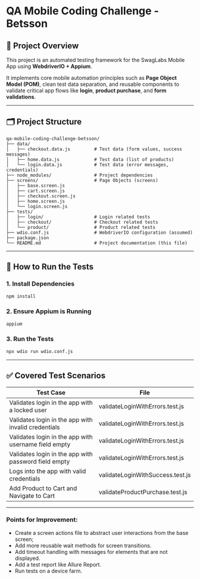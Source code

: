 # QA Mobile Coding Challenge - Betsson

## 📱 Project Overview

This project is an automated testing framework for the SwagLabs Mobile App using **WebdriverIO + Appium**.

It implements core mobile automation principles such as **Page Object Model (POM)**, clean test data separation, and reusable components to validate critical app flows like **login**, **product purchase**, and **form validations**.

---

## 🗂 Project Structure

```
qa-mobile-coding-challenge-betsson/
├── data/
│   ├── checkout.data.js         # Test data (form values, success messages)
│   ├── home.data.js             # Test data (list of products)
│   └── login.data.js            # Test data (error messages, credentials)
├── node_modules/                # Project dependencies
├── screens/                     # Page Objects (screens)
│   ├── base.screen.js
│   ├── cart.screen.js
│   ├── checkout.screen.js
│   ├── home.screen.js
│   └── login.screen.js
├── tests/
│   ├── login/                   # Login related tests
│   ├── checkout/                # Checkout related tests
│   └── product/                 # Product related tests
├── wdio.conf.js                 # WebdriverIO configuration (assumed)
├── package.json
└── README.md                    # Project documentation (this file)
```

---

## 🚀 How to Run the Tests

### 1. Install Dependencies

```bash
npm install
```

### 2. Ensure Appium is Running

```bash
appium
```

### 3. Run the Tests

```bash
npx wdio run wdio.conf.js
```

---

## ✅ Covered Test Scenarios

| Test Case                                             | File                             |
| ----------------------------------------------------- | -------------------------------- |
| Validates login in the app with a locked user         | validateLoginWithErrors.test.js  |
| Validates login in the app with invalid credentials   | validateLoginWithErrors.test.js  |
| Validates login in the app with username field empty  | validateLoginWithErrors.test.js  |
| Validates login in the app with password field empty  | validateLoginWithErrors.test.js  |
| Logs into the app with valid credentials              | validateLoginWithSuccess.test.js |
| Add Product to Cart and Navigate to Cart              | validateProductPurchase.test.js  |

---

### Points for Improvement:

   *  Create a screen actions file to abstract user interactions from the base screen;
   *  Add more reusable wait methods for screen transitions.
   *  Add timeout handling with messages for elements that are not displayed.
   *  Add a test report like Allure Report.
   *  Run tests on a device farm.
